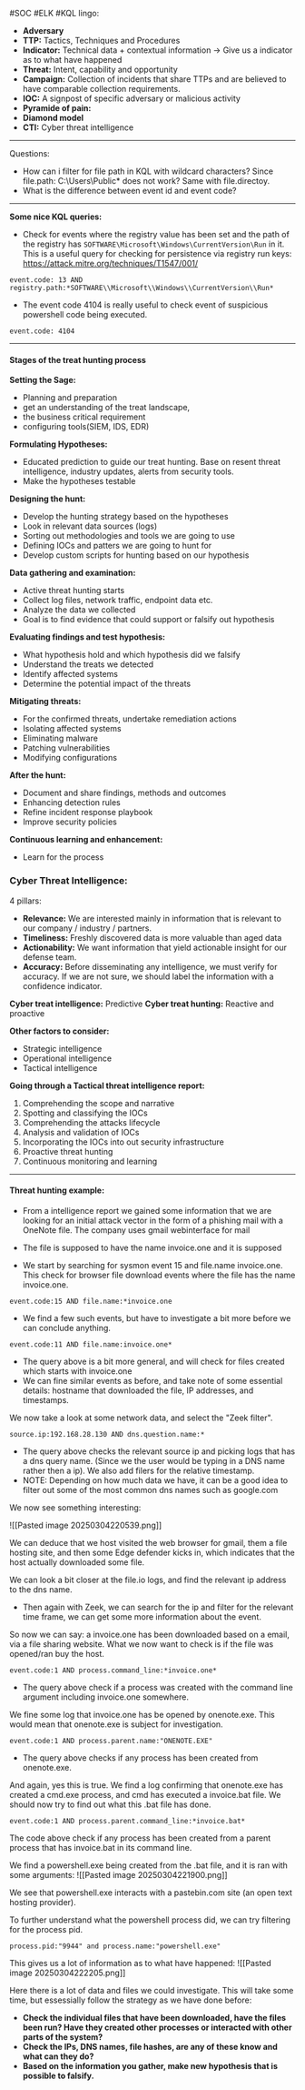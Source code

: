 #SOC #ELK #KQL 
lingo:
- **Adversary** 
- **TTP:** Tactics, Techniques and Procedures 
- **Indicator:** Technical data + contextual information -> Give us a indicator as to what have happened 
- **Threat:** Intent, capability and opportunity 
- **Campaign:** Collection of incidents that share TTPs and are believed to have comparable collection requirements. 
- **IOC:** A signpost of specific adversary or malicious activity 
- **Pyramide of pain:**
- **Diamond model**
- **CTI:** Cyber threat intelligence 



-----

Questions:
- How can i filter for file path in KQL with wildcard characters? Since file.path: C:\Users\Public* does not work? Same with file.directoy. 
- What is the difference between event id and event code? 
-----

**Some nice KQL queries:**
- Check for events where the registry value has been set and the path of the registry has `SOFTWARE\Microsoft\Windows\CurrentVersion\Run` in it. This is a useful query for checking for persistence via registry run keys:  https://attack.mitre.org/techniques/T1547/001/
```
event.code: 13 AND registry.path:*SOFTWARE\\Microsoft\\Windows\\CurrentVersion\\Run*
```

- The event code 4104 is really useful to check event of suspicious powershell code being executed. 
```
event.code: 4104
```

-----

#### Stages of the treat hunting process 
**Setting the Sage:** 
- Planning and preparation
- get an understanding of the treat landscape, 
- the business critical requirement
- configuring tools(SIEM, IDS, EDR)

**Formulating Hypotheses:**
- Educated prediction to guide our treat hunting. Base on resent threat intelligence, industry updates, alerts from security tools.
- Make the hypotheses testable 

**Designing the hunt:**
- Develop the hunting strategy based on the hypotheses 
- Look in relevant data sources (logs)
- Sorting out methodologies and tools we are going to use 
- Defining IOCs and patters we are going to hunt for
- Develop custom scripts for hunting based on our hypothesis 

**Data gathering and examination:**
- Active threat hunting starts 
- Collect log files, network traffic, endpoint data etc.
- Analyze the data we collected 
- Goal is to find evidence that could support or falsify out hypothesis 

**Evaluating findings and test hypothesis:**
- What hypothesis hold and which hypothesis did we falsify 
- Understand the treats we detected 
- Identify affected systems 
- Determine the potential impact of the threats 

**Mitigating threats:**
- For the confirmed threats, undertake remediation actions 
- Isolating affected systems 
- Eliminating malware 
- Patching vulnerabilities 
- Modifying configurations 

**After the hunt:**
- Document and share findings, methods and outcomes 
- Enhancing detection rules 
- Refine incident response playbook
- Improve security policies 

**Continuous learning and enhancement:**
- Learn for the process


### Cyber Threat Intelligence:
4 pillars:
- **Relevance:** We are interested mainly in information that is relevant to our company / industry / partners. 
- **Timeliness:** Freshly discovered data is more valuable than aged data
- **Actionability:** We want information that yield actionable insight for our defense team. 
- **Accuracy:** Before disseminating any intelligence, we must verify for accuracy. If we are not sure, we should label the information with a confidence indicator. 

**Cyber treat intelligence:** Predictive 
**Cyber treat hunting:** Reactive and proactive 


**Other factors to consider:**
- Strategic intelligence 
- Operational intelligence 
- Tactical intelligence 


**Going through a Tactical threat intelligence report:**
1. Comprehending the scope and narrative 
2. Spotting and classifying the IOCs
3. Comprehending the attacks lifecycle 
4. Analysis and validation of IOCs
5. Incorporating the IOCs into out security infrastructure 
6. Proactive threat hunting 
7. Continuous monitoring and learning 


-----

#### Threat hunting example: 
- From a intelligence report we gained some information that we are looking for an initial attack vector in the form of a phishing mail with a OneNote file. The company uses gmail webinterface for mail 
- The file is supposed to have the name invoice.one and it is supposed 

- We start by searching for sysmon event 15 and file.name invoice.one. This check for browser file download events where the file has the name invoice.one. 
```
event.code:15 AND file.name:*invoice.one
```

- We find a few such events, but have to investigate a bit more before we can conclude anything. 

```
event.code:11 AND file.name:invoice.one*
```

- The query above is a bit more general, and will check for files created which starts with  invoice.one
- We can fine similar events as before, and take note of some essential details: hostname that downloaded the file, IP addresses, and timestamps.  

We now take a look at some network data, and select the "Zeek filter".  

```
source.ip:192.168.28.130 AND dns.question.name:*
```

- The query above checks the relevant source ip and picking logs that has a dns query name. (Since we the user would be typing in a DNS name rather then a ip). We also add filers for the relative timestamp. 
- NOTE: Depending on how much data we have, it can be a good idea to filter out some of the most common dns names such as google.com 

We now see something interesting: 

![[Pasted image 20250304220539.png]]

We can deduce that we host visited the web browser for gmail, them a file hosting site, and then some Edge defender kicks in, which indicates that the host actually downloaded some file.  

We can look a bit closer at the file.io logs, and find the relevant ip address to the dns name. 

- Then again with Zeek, we can search for the ip and filter for the relevant time frame, we can get some more information about the event. 

So now we can say: a invoice.one has been downloaded based on a email, via a file sharing website. What we now want to check is if the file was opened/ran buy the host.

```
event.code:1 AND process.command_line:*invoice.one*
```

- The query above check if a process was created with the command line argument including invoice.one somewhere. 

We fine some log that invoice.one has be opened by onenote.exe. This would mean that onenote.exe is subject for investigation. 

```
event.code:1 AND process.parent.name:"ONENOTE.EXE"
```

- The query above checks if any process has been created from onenote.exe.

And again, yes this is true. We find a log confirming that onenote.exe has created a cmd.exe process, and cmd has executed a invoice.bat file. We should now try to find out what this .bat file has done. 

```
event.code:1 AND process.parent.command_line:*invoice.bat*
```

The code above check if any process has been created from a parent process that has invoice.bat in its command line. 

We find a powershell.exe being created from the .bat file, and it is ran with some arguments:
![[Pasted image 20250304221900.png]]

We see that powershell.exe interacts with a pastebin.com site (an open text hosting provider). 

To further understand what the powershell process did, we can try filtering for the process pid. 

```
process.pid:"9944" and process.name:"powershell.exe"
```

This gives us a lot of information as to what have happened:
![[Pasted image 20250304222205.png]]

Here there is a lot of data and files we could investigate. This will take some time, but essessially follow the strategy as we have done before:

- **Check the individual files that have been downloaded, have the files been run? Have they created other processes or interacted with other parts of the system?** 
- **Check the IPs, DNS names, file hashes, are any of these know and what can they do?**
- **Based on the information you gather, make new hypothesis that is possible to falsify.** 

